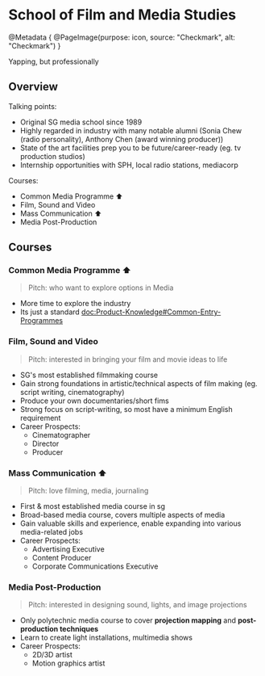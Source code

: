 # School of Film and Media Studies

@Metadata {
    @PageImage(purpose: icon, source: "Checkmark", alt: "Checkmark")
}

Yapping, but professionally

## Overview

Talking points:
- Original SG media school since 1989
- Highly regarded in industry with many notable alumni (Sonia Chew (radio personality), Anthony Chen (award winning producer))
- State of the art facilities prep you to be future/career-ready (eg. tv production studios)
- Internship opportunities with SPH, local radio stations, mediacorp

Courses:
- Common Media Programme ⬆️
- Film, Sound and Video
- Mass Communication ⬆️
- Media Post-Production

## Courses

### Common Media Programme ⬆️

> Pitch: who want to explore options in Media

- More time to explore the industry
- Its just a standard <doc:Product-Knowledge#Common-Entry-Programmes>

### Film, Sound and Video

> Pitch: interested in bringing your film and movie ideas to life

- SG's most established filmmaking course
- Gain strong foundations in artistic/technical aspects of film making (eg. script writing, cinematography)
- Produce your own documentaries/short fims
- Strong focus on script-writing, so most have a minimum English requirement
- Career Prospects:
    - Cinematographer
    - Director
    - Producer

### Mass Communication ⬆️

> Pitch: love filming, media, journaling

- First & most established media course in sg
- Broad-based media course, covers multiple aspects of media
- Gain valuable skills and experience, enable expanding into various media-related jobs
- Career Prospects:
    - Advertising Executive
    - Content Producer
    - Corporate Communications Executive

### Media Post-Production

> Pitch: interested in designing sound, lights, and image projections

- Only polytechnic media course to cover **projection mapping** and **post-production techniques**
- Learn to create light installations, multimedia shows
- Career Prospects:
    - 2D/3D artist
    - Motion graphics artist
